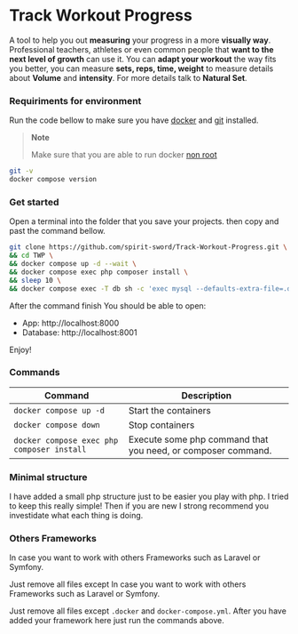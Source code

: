 # Track Workout Progress
A tool to help you out **measuring** your progress in a more **visually way**.
Professional teachers, athletes or even common people that **want to the next level of growth** can use it.
You can **adapt your workout** the way fits you better, you can measure **sets, reps, time, weight** to measure details about **Volume** and **intensity**.
For more details talk to __Natural Set__.

### Requiriments for environment

Run the code bellow to make sure you have [docker][docker_link] and [git][git_link] installed.

> **Note**
>
> Make sure that you are able to run docker [non root][docker_non_root_link]

```sh
git -v
docker compose version
```

### Get started

Open a terminal into the folder that you save your projects.
then copy and past the command bellow.

```sh
git clone https://github.com/spirit-sword/Track-Workout-Progress.git \
&& cd TWP \
&& docker compose up -d --wait \
&& docker compose exec php composer install \
&& sleep 10 \
&& docker compose exec -T db sh -c 'exec mysql --defaults-extra-file=.docker/mysql/config.cnf' < .docker/mysql/dump.sql
```

After the command finish You should be able to open:
- App: http://localhost:8000
- Database: http://localhost:8001

Enjoy!

### Commands

| Command                                       | Description                                                   |
| --------------------------------------------- | ------------------------------------------------------------- |
| `docker compose up -d`                        | Start the containers                                          |
| `docker compose down`                         | Stop containers                                               |
| `docker compose exec php composer install`    | Execute some php command that you need, or composer command.  |

[git_link]: https://git-scm.com/book/en/v2/Getting-Started-Installing-Git
[docker_non_root_link]: https://docs.docker.com/engine/install/linux-postinstall/#manage-docker-as-a-non-root-user
[docker_link]: https://docs.docker.com/engine/install/ubuntu/#install-using-the-repository

### Minimal structure

I have added a small php structure just to be easier you play with php.
I tried to keep this really simple! Then if you are new I strong recommend you investidate what each thing is doing.

### Others Frameworks

In case you want to work with others Frameworks such as Laravel or Symfony.

Just remove all files except In case you want to work with others Frameworks such as Laravel or Symfony.

Just remove all files except `.docker` and `docker-compose.yml`.
After you have added your framework here just run the commands above.

